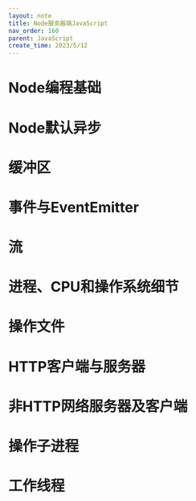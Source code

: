 ```yaml
---
layout: note
title: Node服务器端JavaScript
nav_order: 160
parent: JavaScript
create_time: 2023/5/12
---
```


# Node编程基础

# Node默认异步

# 缓冲区

# 事件与EventEmitter

# 流

# 进程、CPU和操作系统细节

# 操作文件

# HTTP客户端与服务器

# 非HTTP网络服务器及客户端

# 操作子进程

# 工作线程
